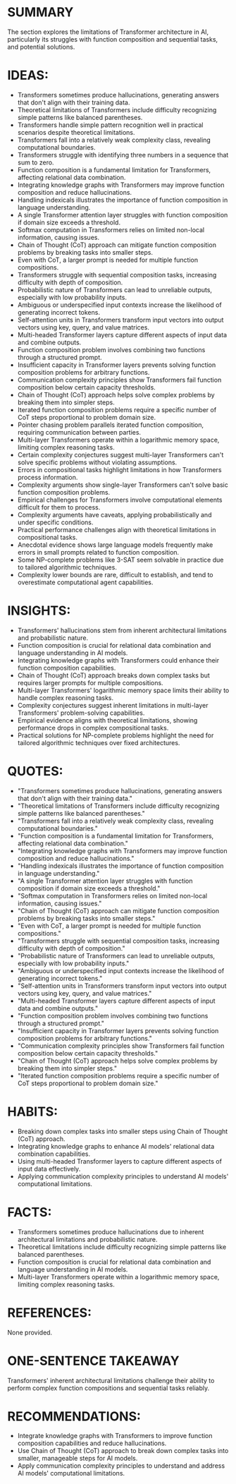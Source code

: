 # SUMMARY
The section explores the limitations of Transformer architecture in AI, particularly its struggles with function composition and sequential tasks, and potential solutions.

# IDEAS:
- Transformers sometimes produce hallucinations, generating answers that don't align with their training data.
- Theoretical limitations of Transformers include difficulty recognizing simple patterns like balanced parentheses.
- Transformers handle simple pattern recognition well in practical scenarios despite theoretical limitations.
- Transformers fall into a relatively weak complexity class, revealing computational boundaries.
- Transformers struggle with identifying three numbers in a sequence that sum to zero.
- Function composition is a fundamental limitation for Transformers, affecting relational data combination.
- Integrating knowledge graphs with Transformers may improve function composition and reduce hallucinations.
- Handling indexicals illustrates the importance of function composition in language understanding.
- A single Transformer attention layer struggles with function composition if domain size exceeds a threshold.
- Softmax computation in Transformers relies on limited non-local information, causing issues.
- Chain of Thought (CoT) approach can mitigate function composition problems by breaking tasks into smaller steps.
- Even with CoT, a larger prompt is needed for multiple function compositions.
- Transformers struggle with sequential composition tasks, increasing difficulty with depth of composition.
- Probabilistic nature of Transformers can lead to unreliable outputs, especially with low probability inputs.
- Ambiguous or underspecified input contexts increase the likelihood of generating incorrect tokens.
- Self-attention units in Transformers transform input vectors into output vectors using key, query, and value matrices.
- Multi-headed Transformer layers capture different aspects of input data and combine outputs.
- Function composition problem involves combining two functions through a structured prompt.
- Insufficient capacity in Transformer layers prevents solving function composition problems for arbitrary functions.
- Communication complexity principles show Transformers fail function composition below certain capacity thresholds.
- Chain of Thought (CoT) approach helps solve complex problems by breaking them into simpler steps.
- Iterated function composition problems require a specific number of CoT steps proportional to problem domain size.
- Pointer chasing problem parallels iterated function composition, requiring communication between parties.
- Multi-layer Transformers operate within a logarithmic memory space, limiting complex reasoning tasks.
- Certain complexity conjectures suggest multi-layer Transformers can't solve specific problems without violating assumptions.
- Errors in compositional tasks highlight limitations in how Transformers process information.
- Complexity arguments show single-layer Transformers can't solve basic function composition problems.
- Empirical challenges for Transformers involve computational elements difficult for them to process.
- Complexity arguments have caveats, applying probabilistically and under specific conditions.
- Practical performance challenges align with theoretical limitations in compositional tasks.
- Anecdotal evidence shows large language models frequently make errors in small prompts related to function composition.
- Some NP-complete problems like 3-SAT seem solvable in practice due to tailored algorithmic techniques.
- Complexity lower bounds are rare, difficult to establish, and tend to overestimate computational agent capabilities.

# INSIGHTS:
- Transformers' hallucinations stem from inherent architectural limitations and probabilistic nature.
- Function composition is crucial for relational data combination and language understanding in AI models.
- Integrating knowledge graphs with Transformers could enhance their function composition capabilities.
- Chain of Thought (CoT) approach breaks down complex tasks but requires larger prompts for multiple compositions.
- Multi-layer Transformers' logarithmic memory space limits their ability to handle complex reasoning tasks.
- Complexity conjectures suggest inherent limitations in multi-layer Transformers' problem-solving capabilities.
- Empirical evidence aligns with theoretical limitations, showing performance drops in complex compositional tasks.
- Practical solutions for NP-complete problems highlight the need for tailored algorithmic techniques over fixed architectures.

# QUOTES:
- "Transformers sometimes produce hallucinations, generating answers that don't align with their training data."
- "Theoretical limitations of Transformers include difficulty recognizing simple patterns like balanced parentheses."
- "Transformers fall into a relatively weak complexity class, revealing computational boundaries."
- "Function composition is a fundamental limitation for Transformers, affecting relational data combination."
- "Integrating knowledge graphs with Transformers may improve function composition and reduce hallucinations."
- "Handling indexicals illustrates the importance of function composition in language understanding."
- "A single Transformer attention layer struggles with function composition if domain size exceeds a threshold."
- "Softmax computation in Transformers relies on limited non-local information, causing issues."
- "Chain of Thought (CoT) approach can mitigate function composition problems by breaking tasks into smaller steps."
- "Even with CoT, a larger prompt is needed for multiple function compositions."
- "Transformers struggle with sequential composition tasks, increasing difficulty with depth of composition."
- "Probabilistic nature of Transformers can lead to unreliable outputs, especially with low probability inputs."
- "Ambiguous or underspecified input contexts increase the likelihood of generating incorrect tokens."
- "Self-attention units in Transformers transform input vectors into output vectors using key, query, and value matrices."
- "Multi-headed Transformer layers capture different aspects of input data and combine outputs."
- "Function composition problem involves combining two functions through a structured prompt."
- "Insufficient capacity in Transformer layers prevents solving function composition problems for arbitrary functions."
- "Communication complexity principles show Transformers fail function composition below certain capacity thresholds."
- "Chain of Thought (CoT) approach helps solve complex problems by breaking them into simpler steps."
- "Iterated function composition problems require a specific number of CoT steps proportional to problem domain size."

# HABITS:
- Breaking down complex tasks into smaller steps using Chain of Thought (CoT) approach.
- Integrating knowledge graphs to enhance AI models' relational data combination capabilities.
- Using multi-headed Transformer layers to capture different aspects of input data effectively.
- Applying communication complexity principles to understand AI models' computational limitations.

# FACTS:
- Transformers sometimes produce hallucinations due to inherent architectural limitations and probabilistic nature.
- Theoretical limitations include difficulty recognizing simple patterns like balanced parentheses.
- Function composition is crucial for relational data combination and language understanding in AI models.
- Multi-layer Transformers operate within a logarithmic memory space, limiting complex reasoning tasks.

# REFERENCES:
None provided.

# ONE-SENTENCE TAKEAWAY
Transformers' inherent architectural limitations challenge their ability to perform complex function compositions and sequential tasks reliably.

# RECOMMENDATIONS:
- Integrate knowledge graphs with Transformers to improve function composition capabilities and reduce hallucinations.
- Use Chain of Thought (CoT) approach to break down complex tasks into smaller, manageable steps for AI models.
- Apply communication complexity principles to understand and address AI models' computational limitations.